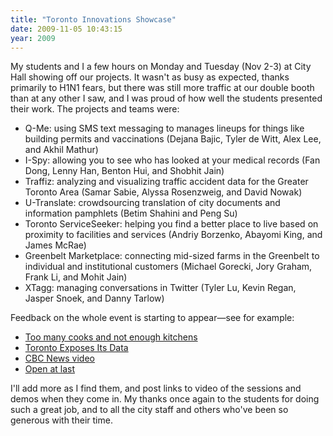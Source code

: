 ```yaml
---
title: "Toronto Innovations Showcase"
date: 2009-11-05 10:43:15
year: 2009
---
```

My students and I a few hours on Monday and Tuesday (Nov 2-3) at City Hall showing off our projects. It wasn't as busy as expected, thanks primarily to H1N1 fears, but there was still more traffic at our double booth than at any other I saw, and I was proud of how well the students presented their work. The projects and teams were:
<ul>
  <li>Q-Me: using SMS text messaging to manages lineups for things like building permits and vaccinations (Dejana Bajic, Tyler de Witt, Alex Lee, and Akhil Mathur)</li>
  <li>I-Spy: allowing you to see who has looked at your medical records (Fan Dong, Lenny Han, Benton Hui, and Shobhit Jain)</li>
  <li>Traffiz: analyzing and visualizing traffic accident data for the Greater Toronto Area (Samar Sabie, Alyssa Rosenzweig, and David Nowak)</li>
  <li>U-Translate: crowdsourcing translation of city documents and information pamphlets (Betim Shahini and Peng Su)</li>
  <li>Toronto ServiceSeeker: helping you find a better place to live based on proximity to facilities and services (Andriy Borzenko, Abayomi King, and James McRae)</li>
  <li>Greenbelt Marketplace: connecting mid-sized farms in the Greenbelt to individual and institutional customers (Michael Gorecki, Jory Graham, Frank Li, and Mohit Jain)</li>
  <li>XTagg: managing conversations in Twitter (Tyler Lu, Kevin Regan, Jasper Snoek, and Danny Tarlow)</li>
</ul>
Feedback on the whole event is starting to appear—see for example:
<ul>
  <li><a href="http://webrebrand.blogspot.com/2009/11/too-many-cooks-and-not-enough-kitchens.html">Too many cooks and not enough kitchens</a></li>
  <li><a href="http://torontoist.com/2009/11/toronto_exposes_its_data.php">Toronto Exposes Its Data</a></li>
  <li><a href="http://www.youtube.com/watch?v=fGM9G8ibRPk">CBC News video</a></li>
  <li><a href="http://www.nowtoronto.com/news/webjam.cfm?content=172216">Open at last</a></li>
</ul>
I'll add more as I find them, and post links to video of the sessions and demos when they come in. My thanks once again to the students for doing such a great job, and to all the city staff and others who've been so generous with their time.
